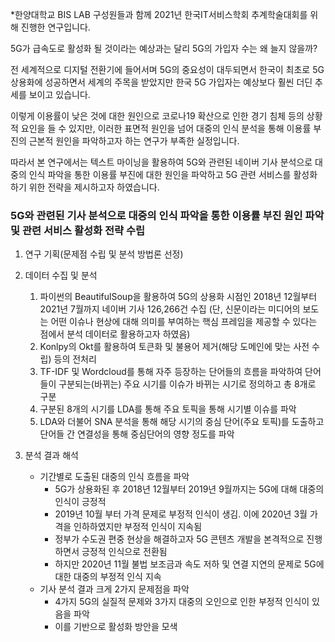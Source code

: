 *한양대학교 BIS LAB 구성원들과 함께 2021년 한국IT서비스학회 추계학술대회를 위해 진행한 연구입니다.

5G가 급속도로 활성화 될 것이라는 예상과는 달리 5G의 가입자 수는 왜 늘지 않을까?

전 세계적으로 디지털 전환기에 들어서며 5G의 중요성이 대두되면서 한국이 최초로 5G 상용화에 성공하면서 세계의 주목을 받았지만 한국 5G 가입자는 예상보다 훨씬 더딘 추세를 보이고 있습니다.

이렇게 이용률이 낮은 것에 대한 원인으로 코로나19 확산으로 인한 경기 침체 등의 상황적 요인을 들 수 있지만, 이러한 표면적 원인을 넘어 대중의 인식 분석을 통해 이용률 부진의 근본적 원인을 파악하고자 하는 연구가 부족한 실정입니다.

따라서 본 연구에서는 텍스트 마이닝을 활용하여 5G와 관련된 네이버 기사 분석으로 대중의 인식 파악을 통한 이용률 부진에 대한 원인을 파악하고 5G 관련 서비스를 활성화 하기 위한 전략을 제시하고자 하였습니다.

### 5G와 관련된 기사 분석으로 대중의 인식 파악을 통한 이용률 부진 원인 파악 및 관련 서비스 활성화 전략 수립

1. 연구 기획(문제점 수립 및 분석 방법론 선정)
2. 데이터 수집 및 분석
    1. 파이썬의 BeautifulSoup을 활용하여 5G의 상용화 시점인 2018년 12월부터 2021년 7월까지 네이버 기사 126,266건 수집
    (단, 신문이라는 미디어의 보도는 어떤 이슈나 현상에 대해 의미를 부여하는 핵심 프레임을 제공할 수 있다는 점에서 분석 데이터로 활용하고자 하였음)
    2. Konlpy의 Okt를 활용하여 토큰화 및 불용어 제거(해당 도메인에 맞는 사전 수립) 등의 전처리
    3. TF-IDF 및 Wordcloud를 통해 자주 등장하는 단어들의 흐름을 파악하여 단어들이 구분되는(바뀌는) 주요 시기를 이슈가 바뀌는 시기로 정의하고 총 8개로 구분
    4. 구분된 8개의 시기를 LDA를 통해 주요 토픽을 통해 시기별 이슈를 파악
    5. LDA와 더불어 SNA 분석을 통해 해당 시기의 중심 단어(주요 토픽)를 도출하고 단어들 간 연결성을 통해 중심단어의 영향 정도를 파악
 
3. 분석 결과 해석
    - 기간별로 도출된 대중의 인식 흐름을 파악
        - 5G가 상용화된 후 2018년 12월부터 2019년 9월까지는 5G에 대해 대중의 인식이 긍정적
        - 2019년 10월 부터 가격 문제로 부정적 인식이 생김. 이에  2020년 3월 가격을 인하하였지만 부정적 인식이 지속됨
        - 정부가 수도권 편중 현상을 해결하고자 5G 콘텐츠 개발을 본격적으로 진행하면서 긍정적 인식으로 전환됨
        - 하지만 2020년 11월 불법 보조금과 속도 저하 및 연결 지연의 문제로 5G에 대한 대중의 부정적 인식 지속
    - 기사 분석 결과 크게 2가지 문제점을 파악
        - 4가지 5G의 실질적 문제와 3가지 대중의 오인으로 인한 부정적 인식이 있음을 파악
        - 이를 기반으로 활성화 방안을 모색
     
